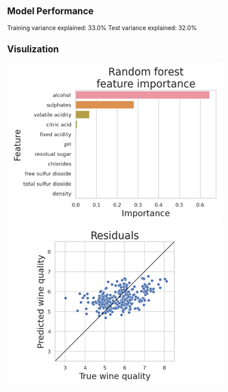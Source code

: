  ## Model Performance
Training variance explained: 33.0%
Test variance explained: 32.0%
 ## Visulization
![image](.github/images/feature_importance-2022-12-17-07-55-52.png)
![image](.github/images/residuals-2022-12-17-07-55-52.png)
